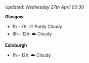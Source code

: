 *Updated: Wednesday 27th April 00:30*

**Glasgow**

* 1h - 7h: :partly_sunny: Partly Cloudy
* 8h - 12h: :cloud: Cloudy

**Edinburgh**

* 1h - 12h: :cloud: Cloudy
